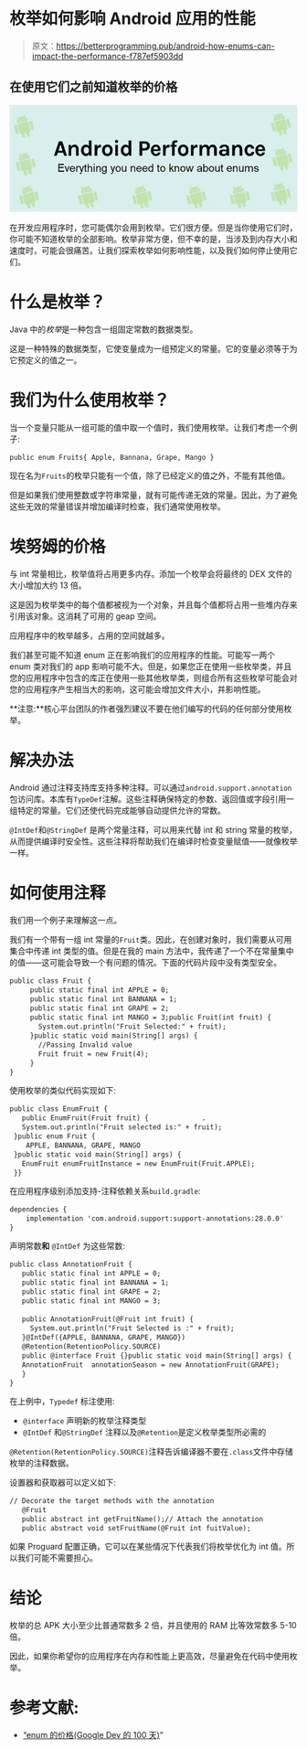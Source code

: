 # 枚举如何影响 Android 应用的性能

> 原文：<https://betterprogramming.pub/android-how-enums-can-impact-the-performance-f787ef5903dd>

## 在使用它们之前知道枚举的价格

![](img/280ec33417b4467ec5127601dee99453.png)

在开发应用程序时，您可能偶尔会用到枚举。它们很方便。但是当你使用它们时，你可能不知道枚举的全部影响。枚举非常方便，但不幸的是，当涉及到内存大小和速度时，可能会很痛苦。让我们探索枚举如何影响性能，以及我们如何停止使用它们。

# 什么是枚举？

Java 中的*枚举*是一种包含一组固定常数的数据类型。

这是一种特殊的数据类型，它使变量成为一组预定义的常量。它的变量必须等于为它预定义的值之一。

# 我们为什么使用枚举？

当一个变量只能从一组可能的值中取一个值时，我们使用枚举。让我们考虑一个例子:

```
public enum Fruits{ Apple, Bannana, Grape, Mango }
```

现在名为`Fruits`的枚举只能有一个值，除了已经定义的值之外，不能有其他值。

但是如果我们使用整数或字符串常量，就有可能传递无效的常量。因此，为了避免这些无效的常量错误并增加编译时检查，我们通常使用枚举。

# 埃努姆的价格

与 int 常量相比，枚举值将占用更多内存。添加一个枚举会将最终的 DEX 文件的大小增加大约 13 倍。

这是因为枚举类中的每个值都被视为一个对象，并且每个值都将占用一些堆内存来引用该对象。这消耗了可用的 geap 空间。

应用程序中的枚举越多，占用的空间就越多。

我们甚至可能不知道 enum 正在影响我们的应用程序的性能。可能写一两个 enum 类对我们的 app 影响可能不大。但是，如果您正在使用一些枚举类，并且您的应用程序中包含的库正在使用一些其他枚举类，则组合所有这些枚举可能会对您的应用程序产生相当大的影响，这可能会增加文件大小，并影响性能。

**注意:**核心平台团队的作者强烈建议不要在他们编写的代码的任何部分使用枚举。

# 解决办法

Android 通过注释支持库支持多种注释。可以通过`android.support.annotation`包访问库。本库有`TypeDef`注解。这些注释确保特定的参数、返回值或字段引用一组特定的常量。它们还使代码完成能够自动提供允许的常数。

`@IntDef`和`@StringDef` 是两个常量注释，可以用来代替 int 和 string 常量的枚举，从而提供编译时安全性。这些注释将帮助我们在编译时检查变量赋值——就像枚举一样。

# 如何使用注释

我们用一个例子来理解这一点。

我们有一个带有一组 int 常量的`Fruit`类。因此，在创建对象时，我们需要从可用集合中传递 int 类型的值。但是在我的 main 方法中，我传递了一个不在常量集中的值——这可能会导致一个有问题的情况。下面的代码片段中没有类型安全。

```
public class Fruit {  
     public static final int APPLE = 0;   
     public static final int BANNANA = 1;    
     public static final int GRAPE = 2;   
     public static final int MANGO = 3;public Fruit(int fruit) {   
       System.out.println("Fruit Selected:" + fruit);   
     }public static void main(String[] args) {     
       //Passing Invalid value       
       Fruit fruit = new Fruit(4);    
     }
}
```

使用枚举的类似代码实现如下:

```
public class EnumFruit {
   public EnumFruit(Fruit fruit) {             .                 
   System.out.println("Fruit selected is:" + fruit);
 }public enum Fruit {  
    APPLE, BANNANA, GRAPE, MANGO   
 }public static void main(String[] args) {        
   EnumFruit enumFruitInstance = new EnumFruit(Fruit.APPLE);  
 }}
```

在应用程序级别添加支持-注释依赖关系`build.gradle`:

```
dependencies {
    implementation 'com.android.support:support-annotations:28.0.0'
}
```

声明常数**和** `@IntDef` 为这些常数:

```
public class AnnotationFruit {     
   public static final int APPLE = 0;    
   public static final int BANNANA = 1;  
   public static final int GRAPE = 2;    
   public static final int MANGO = 3;   

   public AnnotationFruit(@Fruit int fruit) {         
     System.out.println("Fruit Selected is :" + fruit);   
   }@IntDef({APPLE, BANNANA, GRAPE, MANGO})        
   @Retention(RetentionPolicy.SOURCE) 
   public @interface Fruit {}public static void main(String[] args) {       
   AnnotationFruit  annotationSeason = new AnnotationFruit(GRAPE);   
   }
}
```

在上例中，`Typedef` 标注使用:

*   `@interface` 声明新的枚举注释类型
*   `@IntDef` 和`@StringDef` 注释以及`@Retention`是定义枚举类型所必需的

`@Retention(RetentionPolicy.SOURCE)`注释告诉编译器不要在`.class`文件中存储枚举的注释数据。

设置器和获取器可以定义如下:

```
// Decorate the target methods with the annotation     
   @Fruit    
   public abstract int getFruitName();// Attach the annotation    
   public abstract void setFruitName(@Fruit int fuitValue);
```

如果 Proguard 配置正确，它可以在某些情况下代表我们将枚举优化为 int 值。所以我们可能不需要担心。

# 结论

枚举的总 APK 大小至少比普通常数多 2 倍，并且使用的 RAM 比等效常数多 5-10 倍。

因此，如果你希望你的应用程序在内存和性能上更高效，尽量避免在代码中使用枚举。

# **参考文献:**

*   [“enum 的价格(Google Dev 的 100 天)](https://www.youtube.com/watch?v=Hzs6OBcvNQE)”